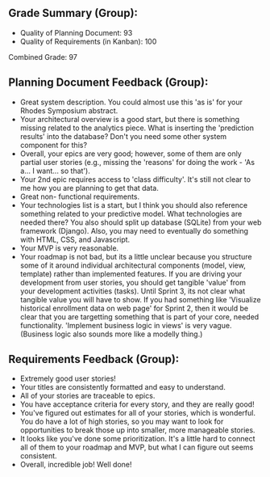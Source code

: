 ## Grade Summary (Group): 

- Quality of Planning Document: 93
- Quality of Requirements (in Kanban): 100

Combined Grade: 97

## Planning Document Feedback (Group): 

- Great system description. You could almost use this 'as is' for your Rhodes Symposium abstract.
- Your architectural overview is a good start, but there is something missing related to the analytics piece. What is inserting the 'prediction results' into the database? Don't you need some other system component for this?
- Overall, your epics are very good; however, some of them are only partial user stories (e.g., missing the 'reasons' for doing the work -  'As a... I want... so that').
- Your 2nd epic requires access to 'class difficulty'. It's still not clear to me how you are planning to get that data.
- Great non- functional requirements.
- Your technologies list is a start, but I think you should also reference something related to your predictive model. What technologies are needed there? You also should split up database (SQLite) from your web framework (Django). Also, you may need to eventually do something with HTML, CSS, and Javascript.
- Your MVP is very reasonable.
- Your roadmap is not bad, but its a little unclear because you structure some of it around individual architectural components (model, view, template) rather than implemented features. If you are driving your development from user stories, you should get tangible 'value' from your development activities (tasks). Until Sprint 3, its not clear what tangible value you will have to show. If you had something like 'Visualize historical enrollment data on web page' for Sprint 2, then it would be clear that you are targetting something that is part of your core, needed functionality. 'Implement business logic in views' is very vague. (Business logic also sounds more like a modelly thing.)

## Requirements Feedback (Group): 

- Extremely good user stories!
- Your titles are consistently formatted and easy to understand.
- All of your stories are traceable to epics.
- You have acceptance criteria for every story, and they are really good!
- You've figured out estimates for all of your stories, which is wonderful. You do have a lot of high stories, so you may want to look for opportunities to break those up into smaller, more manageable stories.
- It looks like you've done some prioritization. It's a little hard to connect all of them to your roadmap and MVP, but what I can figure out seems consistent.
- Overall, incredible job! Well done!
